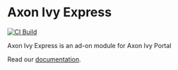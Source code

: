 # Axon Ivy Express

[![CI Build](https://github.com/axonivy-market/axonivy-express/actions/workflows/ci.yml/badge.svg)](https://github.com/axonivy-market/axonivy-express/actions/workflows/ci.yml)

Axon Ivy Express is an ad-on module for Axon Ivy Portal

Read our [documentation](axonivy-express-product/README.md).

